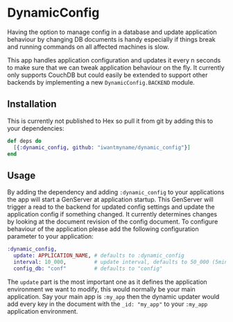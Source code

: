 # DynamicConfig

Having the option to manage config in a database and update application
behaviour by changing DB documents is handy especially if things break
and running commands on all affected machines is slow.

This app handles application configuration and updates it every n
seconds to make sure that we can tweak application behaviour on the fly.
It currently only supports CouchDB but could easily be extended to
support other backends by implementing a new `DynamicConfig.BACKEND`
module.

## Installation

This is currently not published to Hex so pull it from git by adding
this to your dependencies:

```elixir
def deps do
  [{:dynamic_config, github: "iwantmyname/dynamic_config"}]
end
```

## Usage

By adding the dependency and adding `:dynamic_config` to your
applications the app will start a GenServer at application startup. This
GenServer will trigger a read to the backend for updated config settings
and update the application config if something changed. It currently
determines changes by looking at the document revision of the config
document. To configure behaviour of the application please add the
following configuration parameter to your application:

```elixir
:dynamic_config,
  update: APPLICATION_NAME, # defaults to :dynamic_config
  interval: 10_000,         # update interval, defaults to 50_000 (5min)
  config_db: "conf"         # defaults to "config"
```

The `update` part is the most important one as it defines the
application environment we want to modify, this would normally be your
main application. Say your main app is `:my_app` then the dynamic
updater would add every key in the document with the `_id: "my_app"` to
your `:my_app` application environment.

